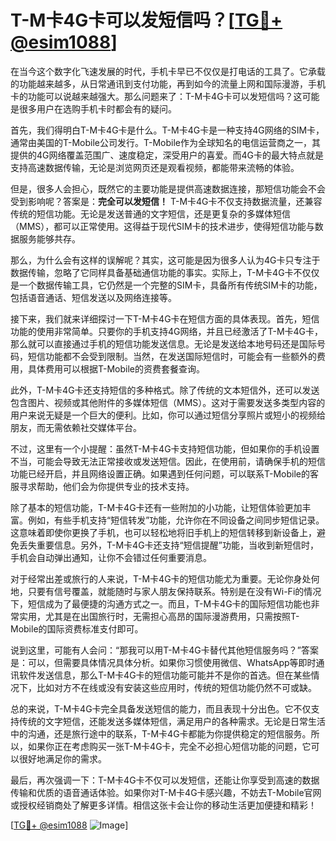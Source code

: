 # T-M卡4G卡可以发短信吗？[[TG💪+ @esim1088](https://t.me/s/esim1088)]

在当今这个数字化飞速发展的时代，手机卡早已不仅仅是打电话的工具了。它承载的功能越来越多，从日常通讯到支付功能，再到如今的流量上网和国际漫游，手机卡的功能可以说越来越强大。那么问题来了：T-M卡4G卡可以发短信吗？这可能是很多用户在选购手机卡时都会有的疑问。

首先，我们得明白T-M卡4G卡是什么。T-M卡4G卡是一种支持4G网络的SIM卡，通常由美国的T-Mobile公司发行。T-Mobile作为全球知名的电信运营商之一，其提供的4G网络覆盖范围广、速度稳定，深受用户的喜爱。而4G卡的最大特点就是支持高速数据传输，无论是浏览网页还是观看视频，都能带来流畅的体验。

但是，很多人会担心，既然它的主要功能是提供高速数据连接，那短信功能会不会受到影响呢？答案是：**完全可以发短信！** T-M卡4G卡不仅支持数据流量，还兼容传统的短信功能。无论是发送普通的文字短信，还是更复杂的多媒体短信（MMS），都可以正常使用。这得益于现代SIM卡的技术进步，使得短信功能与数据服务能够共存。

那么，为什么会有这样的误解呢？其实，这可能是因为很多人认为4G卡只专注于数据传输，忽略了它同样具备基础通信功能的事实。实际上，T-M卡4G卡不仅仅是一个数据传输工具，它仍然是一个完整的SIM卡，具备所有传统SIM卡的功能，包括语音通话、短信发送以及网络连接等。

接下来，我们就来详细探讨一下T-M卡4G卡在短信方面的具体表现。首先，短信功能的使用非常简单。只要你的手机支持4G网络，并且已经激活了T-M卡4G卡，那么就可以直接通过手机的短信功能发送信息。无论是发送给本地号码还是国际号码，短信功能都不会受到限制。当然，在发送国际短信时，可能会有一些额外的费用，具体费用可以根据T-Mobile的资费套餐查询。

此外，T-M卡4G卡还支持短信的多种格式。除了传统的文本短信外，还可以发送包含图片、视频或其他附件的多媒体短信（MMS）。这对于需要发送多类型内容的用户来说无疑是一个巨大的便利。比如，你可以通过短信分享照片或短小的视频给朋友，而无需依赖社交媒体平台。

不过，这里有一个小提醒：虽然T-M卡4G卡支持短信功能，但如果你的手机设置不当，可能会导致无法正常接收或发送短信。因此，在使用前，请确保手机的短信功能已经开启，并且网络设置正确。如果遇到任何问题，可以联系T-Mobile的客服寻求帮助，他们会为你提供专业的技术支持。

除了基本的短信功能，T-M卡4G卡还有一些附加的小功能，让短信体验更加丰富。例如，有些手机支持“短信转发”功能，允许你在不同设备之间同步短信记录。这意味着即使你更换了手机，也可以轻松地将旧手机上的短信转移到新设备上，避免丢失重要信息。另外，T-M卡4G卡还支持“短信提醒”功能，当收到新短信时，手机会自动弹出通知，让你不会错过任何重要消息。

对于经常出差或旅行的人来说，T-M卡4G卡的短信功能尤为重要。无论你身处何地，只要有信号覆盖，就能随时与家人朋友保持联系。特别是在没有Wi-Fi的情况下，短信成为了最便捷的沟通方式之一。而且，T-M卡4G卡的国际短信功能也非常实用，尤其是在出国旅行时，无需担心高昂的国际漫游费用，只需按照T-Mobile的国际资费标准支付即可。

说到这里，可能有人会问：“那我可以用T-M卡4G卡替代其他短信服务吗？”答案是：可以，但需要具体情况具体分析。如果你习惯使用微信、WhatsApp等即时通讯软件发送信息，那么T-M卡4G卡的短信功能可能并不是你的首选。但在某些情况下，比如对方不在线或没有安装这些应用时，传统的短信功能仍然不可或缺。

总的来说，T-M卡4G卡完全具备发送短信的能力，而且表现十分出色。它不仅支持传统的文字短信，还能发送多媒体短信，满足用户的各种需求。无论是日常生活中的沟通，还是旅行途中的联系，T-M卡4G卡都能为你提供稳定的短信服务。所以，如果你正在考虑购买一张T-M卡4G卡，完全不必担心短信功能的问题，它可以很好地满足你的需求。

最后，再次强调一下：T-M卡4G卡不仅可以发短信，还能让你享受到高速的数据传输和优质的语音通话体验。如果你对T-M卡4G卡感兴趣，不妨去T-Mobile官网或授权经销商处了解更多详情。相信这张卡会让你的移动生活更加便捷和精彩！

[[TG💪+ @esim1088](https://t.me/s/esim1088) ![Image](https://i.postimg.cc/4NQfJmqS/Snipaste-2025-05-13-00-14-12.png)]